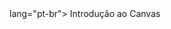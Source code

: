 <DOCTYPE html> 
<html> lang="pt-br">
<head>
  <tittle>Introdução ao Canvas</tittle>
  <link href="https://fonts.googleapis.com/css?family=roboto|Sirin=Stencil" rel="stylesheet">
  <meta charset="UTF-8">
  <meta name="viewport" content="width=device-width, initial-scale=1.0">

  <script type="text/javascript">
    function draw(){
      var canvas = document.getElementById('meuCanvas');
      if (canvas.getContext){
        var cntxt = canvas.get.Context('2d');
        cntxt.fillstyle = "rgb(200, 120, 100)";
        cntxt.fillrect = (25, 30, 55, 50);
        cntxt.strokeRect(25, 30, 55, 50);
        cntxt.clearRect(25, 30, 45, 40);
        cntxt.fillstyle = "rgba (25, 120, 200, 0.5)";
        cntxt.fillRect (45, 40, 55, 50);
        cntxt.strokeRect(65, 50, 55, 50);
      }
    }
  </script>
</head>
<body onload="draw();">
<canvas id="meuCanvas" width="600" height="400" style="border:1px solid #000000; ></canvas>
  </body>
  </html>
